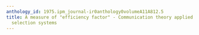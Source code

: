 ```yaml
---
anthology_id: 1975.ipm_journal-ir0anthology0volumeA11A812.5
title: A measure of "efficiency factor" - Communication theory applied to document
  selection systems
---
```

